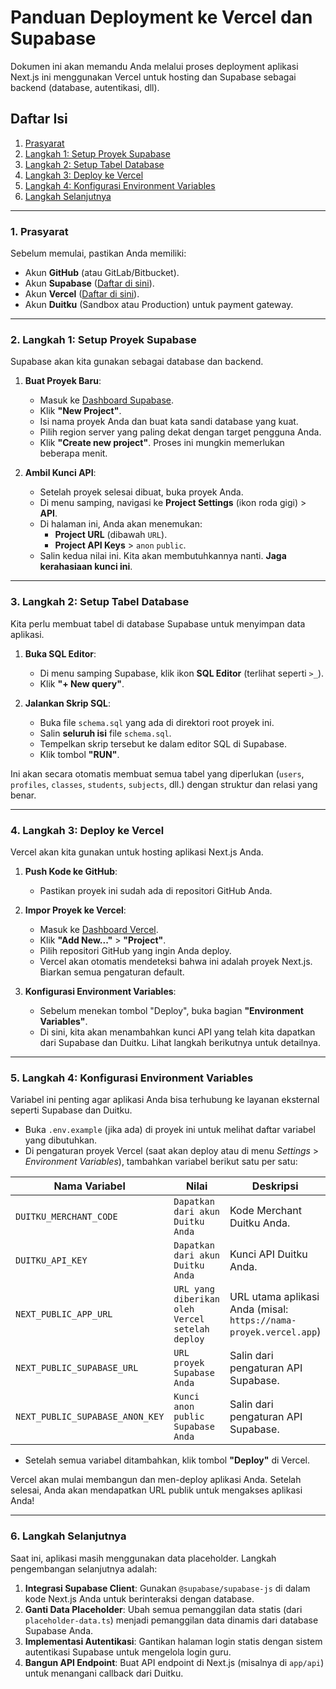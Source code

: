 # Panduan Deployment ke Vercel dan Supabase

Dokumen ini akan memandu Anda melalui proses deployment aplikasi Next.js ini menggunakan Vercel untuk hosting dan Supabase sebagai backend (database, autentikasi, dll).

## Daftar Isi
1.  [Prasyarat](#1-prasyarat)
2.  [Langkah 1: Setup Proyek Supabase](#2-langkah-1-setup-proyek-supabase)
3.  [Langkah 2: Setup Tabel Database](#3-langkah-2-setup-tabel-database)
4.  [Langkah 3: Deploy ke Vercel](#4-langkah-3-deploy-ke-vercel)
5.  [Langkah 4: Konfigurasi Environment Variables](#5-langkah-4-konfigurasi-environment-variables)
6.  [Langkah Selanjutnya](#6-langkah-selanjutnya)

---

### 1. Prasyarat

Sebelum memulai, pastikan Anda memiliki:
- Akun **GitHub** (atau GitLab/Bitbucket).
- Akun **Supabase** ([Daftar di sini](https://supabase.com/dashboard)).
- Akun **Vercel** ([Daftar di sini](https://vercel.com/signup)).
- Akun **Duitku** (Sandbox atau Production) untuk payment gateway.

---

### 2. Langkah 1: Setup Proyek Supabase

Supabase akan kita gunakan sebagai database dan backend.

1.  **Buat Proyek Baru**:
    -   Masuk ke [Dashboard Supabase](https://supabase.com/dashboard).
    -   Klik **"New Project"**.
    -   Isi nama proyek Anda dan buat kata sandi database yang kuat.
    -   Pilih region server yang paling dekat dengan target pengguna Anda.
    -   Klik **"Create new project"**. Proses ini mungkin memerlukan beberapa menit.

2.  **Ambil Kunci API**:
    -   Setelah proyek selesai dibuat, buka proyek Anda.
    -   Di menu samping, navigasi ke **Project Settings** (ikon roda gigi) > **API**.
    -   Di halaman ini, Anda akan menemukan:
        -   **Project URL** (dibawah `URL`).
        -   **Project API Keys** > `anon` `public`.
    -   Salin kedua nilai ini. Kita akan membutuhkannya nanti. **Jaga kerahasiaan kunci ini**.

---

### 3. Langkah 2: Setup Tabel Database

Kita perlu membuat tabel di database Supabase untuk menyimpan data aplikasi.

1.  **Buka SQL Editor**:
    -   Di menu samping Supabase, klik ikon **SQL Editor** (terlihat seperti `>_`).
    -   Klik **"+ New query"**.

2.  **Jalankan Skrip SQL**:
    -   Buka file `schema.sql` yang ada di direktori root proyek ini.
    -   Salin **seluruh isi** file `schema.sql`.
    -   Tempelkan skrip tersebut ke dalam editor SQL di Supabase.
    -   Klik tombol **"RUN"**.

Ini akan secara otomatis membuat semua tabel yang diperlukan (`users`, `profiles`, `classes`, `students`, `subjects`, dll.) dengan struktur dan relasi yang benar.

---

### 4. Langkah 3: Deploy ke Vercel

Vercel akan kita gunakan untuk hosting aplikasi Next.js Anda.

1.  **Push Kode ke GitHub**:
    -   Pastikan proyek ini sudah ada di repositori GitHub Anda.

2.  **Impor Proyek ke Vercel**:
    -   Masuk ke [Dashboard Vercel](https://vercel.com/dashboard).
    -   Klik **"Add New..."** > **"Project"**.
    -   Pilih repositori GitHub yang ingin Anda deploy.
    -   Vercel akan otomatis mendeteksi bahwa ini adalah proyek Next.js. Biarkan semua pengaturan default.

3.  **Konfigurasi Environment Variables**:
    -   Sebelum menekan tombol "Deploy", buka bagian **"Environment Variables"**.
    -   Di sini, kita akan menambahkan kunci API yang telah kita dapatkan dari Supabase dan Duitku. Lihat langkah berikutnya untuk detailnya.

---

### 5. Langkah 4: Konfigurasi Environment Variables

Variabel ini penting agar aplikasi Anda bisa terhubung ke layanan eksternal seperti Supabase dan Duitku.

-   Buka `.env.example` (jika ada) di proyek ini untuk melihat daftar variabel yang dibutuhkan.
-   Di pengaturan proyek Vercel (saat akan deploy atau di menu *Settings* > *Environment Variables*), tambahkan variabel berikut satu per satu:

| Nama Variabel                  | Nilai                                                                   | Deskripsi                                 |
| ------------------------------ | ----------------------------------------------------------------------- | ----------------------------------------- |
| `DUITKU_MERCHANT_CODE`         | `Dapatkan dari akun Duitku Anda`                                        | Kode Merchant Duitku Anda.                |
| `DUITKU_API_KEY`               | `Dapatkan dari akun Duitku Anda`                                        | Kunci API Duitku Anda.                    |
| `NEXT_PUBLIC_APP_URL`          | `URL yang diberikan oleh Vercel setelah deploy`                         | URL utama aplikasi Anda (misal: `https://nama-proyek.vercel.app`) |
| `NEXT_PUBLIC_SUPABASE_URL`     | `URL proyek Supabase Anda`                                              | Salin dari pengaturan API Supabase.       |
| `NEXT_PUBLIC_SUPABASE_ANON_KEY`| `Kunci anon public Supabase Anda`                                       | Salin dari pengaturan API Supabase.       |

-   Setelah semua variabel ditambahkan, klik tombol **"Deploy"** di Vercel.

Vercel akan mulai membangun dan men-deploy aplikasi Anda. Setelah selesai, Anda akan mendapatkan URL publik untuk mengakses aplikasi Anda!

---

### 6. Langkah Selanjutnya

Saat ini, aplikasi masih menggunakan data placeholder. Langkah pengembangan selanjutnya adalah:
1.  **Integrasi Supabase Client**: Gunakan `@supabase/supabase-js` di dalam kode Next.js Anda untuk berinteraksi dengan database.
2.  **Ganti Data Placeholder**: Ubah semua pemanggilan data statis (dari `placeholder-data.ts`) menjadi pemanggilan data dinamis dari database Supabase Anda.
3.  **Implementasi Autentikasi**: Gantikan halaman login statis dengan sistem autentikasi Supabase untuk mengelola login guru.
4.  **Bangun API Endpoint**: Buat API endpoint di Next.js (misalnya di `app/api`) untuk menangani callback dari Duitku.
